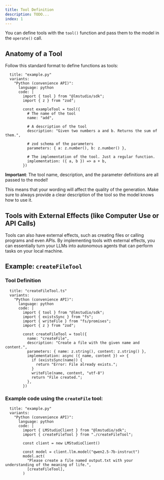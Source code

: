 ```yaml
---
title: Tool Definition
description: TODO...
index: 1
---
```



You can define tools with the `tool()` function and pass them to the model in the `operate()` call.

## Anatomy of a Tool

Follow this standard format to define functions as tools:

```lms_code_snippet
  title: "example.py"
  variants:
    "Python (convenience API)":
      language: python
      code: |
        import { tool } from "@lmstudio/sdk";
        import { z } from "zod";

        const exampleTool = tool({
          # The name of the tool
          name: "add",

          # A description of the tool
          description: "Given two numbers a and b. Returns the sum of them.",
          
          # zod schema of the parameters
          parameters: { a: z.number(), b: z.number() }, 
          
          # The implementation of the tool. Just a regular function.
          implementation: ({ a, b }) => a + b, 
        })
```


**Important**: The tool name, description, and the parameter definitions are all passed to the model! 

This means that your wording will affect the quality of the generation. Make sure to always provide a clear description of the tool so the model knows how to use it.

## Tools with External Effects (like Computer Use or API Calls)

Tools can also have external effects, such as creating files or calling programs and even APIs. By implementing tools with external effects, you
can essentially turn your LLMs into autonomous agents that can perform tasks on your local machine.

## Example: `createFileTool`

### Tool Definition

```lms_code_snippet
  title: "createFileTool.ts"
  variants:
    "Python (convenience API)":
      language: python
      code: |
        import { tool } from "@lmstudio/sdk";
        import { existsSync } from "fs";
        import { writeFile } from "fs/promises";
        import { z } from "zod";

        const createFileTool = tool({
          name: "createFile",
          description: "Create a file with the given name and content.",
          parameters: { name: z.string(), content: z.string() },
          implementation: async ({ name, content }) => {
            if (existsSync(name)) {
              return "Error: File already exists.";
            }
            writeFile(name, content, "utf-8")
            return "File created.";
          },
        })
```

### Example code using the `createFile` tool:

```lms_code_snippet
  title: "example.py"
  variants:
    "Python (convenience API)":
      language: python
      code: |
        import { LMStudioClient } from "@lmstudio/sdk";
        import { createFileTool } from "./createFileTool";

        const client = new LMStudioClient()

        const model = client.llm.model("qwen2.5-7b-instruct")
        model.act(
          "Please create a file named output.txt with your understanding of the meaning of life.",
          [createFileTool],
        )
```
